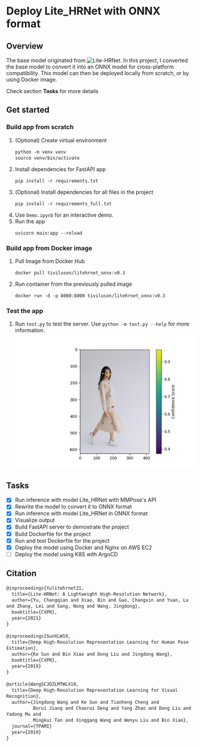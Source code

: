 # Deploy Lite_HRNet with ONNX format

## Overview
The base model originated from ![Lite-HRNet](https://github.com/HRNet/Lite-HRNet).
In this project, I converted the base model to convert it into an ONNX model for cross-platform compatibility. This model can then be deployed locally from scratch, or by using Docker image.

Check section **Tasks** for more details

## Get started
### Build app from scratch
1. (Optional) Create virtual environment
    ```
    python -m venv venv
    source venv/bin/activate
    ```
1. Install dependencies for FastAPI app
    ```
    pip install -r requirements.txt
    ```
1. (Optional) Install dependencies for all files in the project
    ```
    pip install -r requirements_full.txt
    ```
1. Use `Demo.ipynb` for an interactive demo.
1. Run the app
    ```
    uvicorn main:app --reload
    ```
### Build app from Docker image
1. Pull Image from Docker Hub
    ```
    docker pull tiviluson/litehrnet_onnx:v0.3
    ```
1. Run container from the previously pulled image
    ```
    docker run -d -p 8000:8000 tiviluson/litehrnet_onnx:v0.3
    ```
### Test the app
1. Run `test.py` to test the server. Use `python -m test.py --help` for more information.
    ![Sample output](sample_output.jpg)

## Tasks
- [x] Run inference with model Lite_HRNet with MMPose's API
- [x] Rewrite the model to convert it to ONNX format
- [x] Run inference with model Lite_HRNet in ONNX format
- [x] Visualize output
- [x] Build FastAPI server to demostrate the project
- [x] Build Dockerfile for the project
- [x] Run and test Dockerfile for the project
- [x] Deploy the model using Docker and Nginx on AWS EC2
- [ ] Deploy the model using K8S with ArgoCD

## Citation
```
@inproceedings{Yulitehrnet21,
  title={Lite-HRNet: A Lightweight High-Resolution Network},
  author={Yu, Changqian and Xiao, Bin and Gao, Changxin and Yuan, Lu and Zhang, Lei and Sang, Nong and Wang, Jingdong},
  booktitle={CVPR},
  year={2021}
}

@inproceedings{SunXLW19,
  title={Deep High-Resolution Representation Learning for Human Pose Estimation},
  author={Ke Sun and Bin Xiao and Dong Liu and Jingdong Wang},
  booktitle={CVPR},
  year={2019}
}

@article{WangSCJDZLMTWLX19,
  title={Deep High-Resolution Representation Learning for Visual Recognition},
  author={Jingdong Wang and Ke Sun and Tianheng Cheng and 
          Borui Jiang and Chaorui Deng and Yang Zhao and Dong Liu and Yadong Mu and 
          Mingkui Tan and Xinggang Wang and Wenyu Liu and Bin Xiao},
  journal={TPAMI}
  year={2019}
}
```
